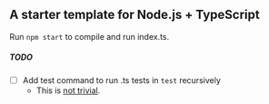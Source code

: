 ## A starter template for Node.js + TypeScript
Run `npm start` to compile and run index.ts.

##### TODO
- [ ] Add test command to run .ts tests in `test` recursively
    - This is [not trivial](https://github.com/nodejs/help/issues/3902#issuecomment-1307124174). 


